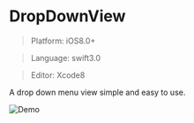 # DropDownView

> Platform: iOS8.0+ 

> Language: swift3.0

> Editor: Xcode8

A drop down menu view simple and easy to use.

![Demo](http://upload-images.jianshu.io/upload_images/1334681-44f40b86cd24e72d.gif?imageMogr2/auto-orient/strip)

# 
